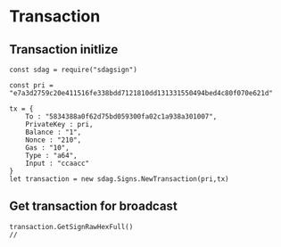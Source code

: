 # Transaction

## Transaction initlize

```
const sdag = require("sdagsign")

const pri = "e7a3d2759c20e411516fe338bdd7121810dd131331550494bed4c80f070e621d"

tx = {
	To : "5834388a0f62d75bd059300fa02c1a938a301007",
	PrivateKey : pri,
	Balance : "1",
	Nonce : "210",
	Gas : "10",
	Type : "a64",
	Input : "ccaacc"
}
let transaction = new sdag.Signs.NewTransaction(pri,tx)
```
## Get transaction for broadcast
```
transaction.GetSignRawHexFull()
//
```

